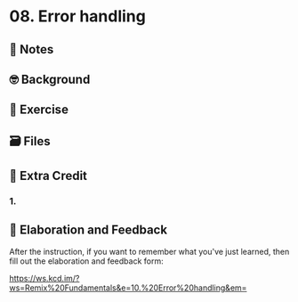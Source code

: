 # 08. Error handling

## 📝 Notes

## 🤓 Background

## 💪 Exercise

## 🗃 Files

## 💯 Extra Credit

### 1.

## 🦉 Elaboration and Feedback

After the instruction, if you want to remember what you've just learned, then
fill out the elaboration and feedback form:

https://ws.kcd.im/?ws=Remix%20Fundamentals&e=10.%20Error%20handling&em=
